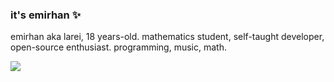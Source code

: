 ### it's emirhan ✨
emirhan aka larei, 18 years-old. mathematics student, self-taught developer, \
open-source enthusiast. programming, music, math.

![](https://komarev.com/ghpvc/?username=lareithen&style=flat&color=313131&label=views)
